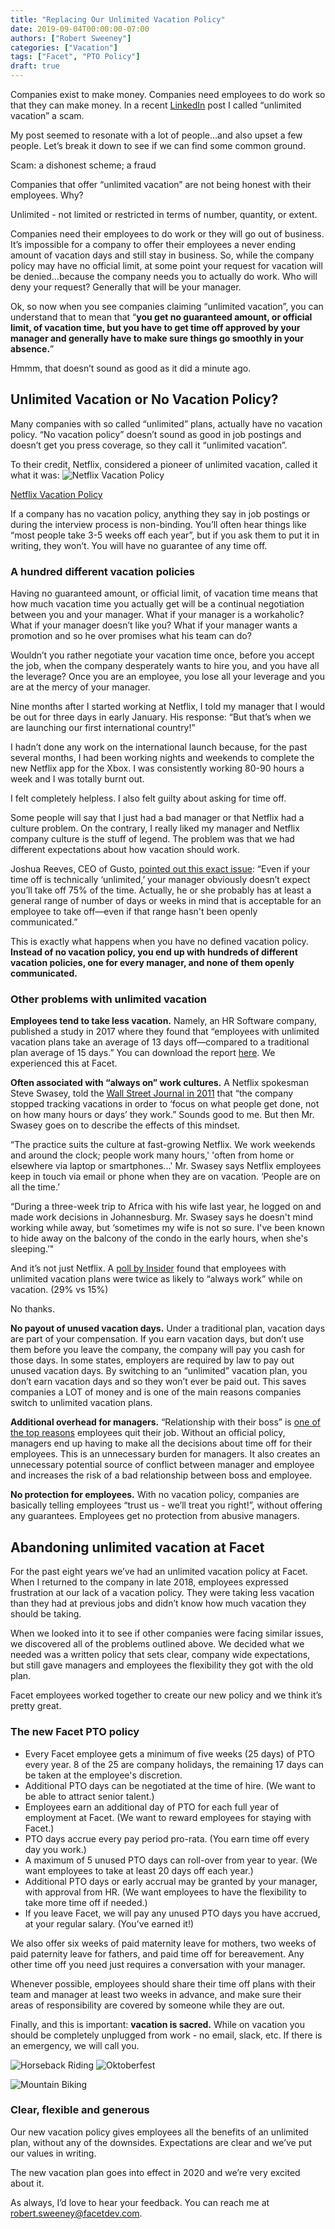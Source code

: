```yaml
---
title: "Replacing Our Unlimited Vacation Policy"
date: 2019-09-04T00:00:00-07:00
authors: ["Robert Sweeney"]
categories: ["Vacation"]
tags: ["Facet", "PTO Policy"]
draft: true
---
```


Companies exist to make money. Companies need employees to do work so that they can make money. In a recent [LinkedIn](https://www.linkedin.com/posts/rsweeney21_hr-startups-hiring-activity-6569333494026158081-iMFf) post I called “unlimited vacation” a scam.

My post seemed to resonate with a lot of people...and also upset a few people. Let’s break it down to see if we can find some common ground.

   Scam: a dishonest scheme; a fraud

Companies that offer “unlimited vacation” are not being honest with their employees. Why?

   Unlimited - not limited or restricted in terms of number, quantity, or extent.

Companies need their employees to do work or they will go out of business. It’s impossible for a company to offer their employees a never ending amount of vacation days and still stay in business. So, while the company policy may have no official limit, at some point your request for vacation will be denied...because the company needs you to actually do work. Who will deny your request? Generally that will be your manager.

Ok, so now when you see companies claiming “unlimited vacation”, you can understand that to mean that “**you get no guaranteed amount, or official limit, of vacation time, but you have to get time off approved by your manager and generally have to make sure things go smoothly in your absence.**”

Hmmm, that doesn’t sound as good as it did a minute ago.


## Unlimited Vacation or No Vacation Policy?

Many companies with so called “unlimited” plans, actually have no vacation policy. “No vacation policy” doesn’t sound as good in job postings and doesn’t get you press coverage, so they call it “unlimited vacation”.

To their credit, Netflix, considered a pioneer of unlimited vacation, called it what it was:
![Netflix Vacation Policy](/blog/uploads/Netflix-vacation-policy.png)

[Netflix Vacation Policy](https://www.slideshare.net/reed2001/culture-1798664/70-Netflix_Vacation_Policyand_Trackingthere_is)

If a company has no vacation policy, anything they say in job postings or during the interview process is non-binding. You’ll often hear things like “most people take 3-5 weeks off each year”, but if you ask them to put it in writing, they won’t. You will have no guarantee of any time off.
### A hundred different vacation policies

Having no guaranteed amount, or official limit, of vacation time means that how much vacation time you actually get will be a continual negotiation between you and your manager. What if your manager is a workaholic? What if your manager doesn’t like you? What if your manager wants a promotion and so he over promises what his team can do?

Wouldn’t you rather negotiate your vacation time once, before you accept the job, when the company desperately wants to hire you, and you have all the leverage? Once you are an employee, you lose all your leverage and you are at the mercy of your manager.

Nine months after I started working at Netflix, I told my manager that I would be out for three days in early January. His response: “But that’s when we are launching our first international country!” 

I hadn’t done any work on the international launch because, for the past several months, I had been working nights and weekends to complete the new Netflix app for the Xbox. I was consistently working 80-90 hours a week and I was totally burnt out. 

I felt completely helpless. I also felt guilty about asking for time off. 

Some people will say that I just had a bad manager or that Netflix had a culture problem. On the contrary, I really liked my manager and Netflix company culture is the stuff of legend. The problem was that we had different expectations about how vacation should work.

Joshua Reeves, CEO of Gusto, [pointed out this exact issue](https://www.themuse.com/advice/unlimited-vacation-policy-what-you-should-know): “Even if your time off is technically ‘unlimited,’ your manager obviously doesn’t expect you’ll take off 75% of the time. Actually, he or she probably has at least a general range of number of days or weeks in mind that is acceptable for an employee to take off—even if that range hasn't been openly communicated.”

This is exactly what happens when you have no defined vacation policy. **Instead of no vacation policy, you end up with hundreds of different vacation policies, one for every manager, and none of them openly communicated.**

### Other problems with unlimited vacation

**Employees tend to take less vacation.** Namely, an HR Software company, published a study in 2017 where they found that “employees with unlimited vacation plans take an average of 13 days off—compared to a traditional plan average of 15 days.” You can download the report [here](https://library.namely.com/hr-mythbusters-2017). We experienced this at Facet. 

**Often associated with “always on” work cultures.** A Netflix spokesman Steve Swasey, told the [Wall Street Journal in 2011](https://www.wsj.com/articles/SB10001424052702304203304576446303194747300) that “the company stopped tracking vacations in order to ‘focus on what people get done, not on how many hours or days’ they work.” Sounds good to me. But then Mr. Swasey goes on to describe the effects of this mindset.

“The practice suits the culture at fast-growing Netflix. We work weekends and around the clock; people work many hours,' 'often from home or elsewhere via laptop or smartphones...' Mr. Swasey says Netflix employees keep in touch via email or phone when they are on vacation. ‘People are on all the time.’

“During a three-week trip to Africa with his wife last year, he logged on and made work decisions in Johannesburg. Mr. Swasey says he doesn't mind working while away, but ‘sometimes my wife is not so sure. I've been known to hide away on the balcony of the condo in the early hours, when she's sleeping.’"

And it’s not just Netflix. A [poll by Insider](https://www.insider.com/people-with-unlimited-pto-policies-spend-every-vacation-working-2019-6) found that employees with unlimited vacation plans were twice as likely to “always work” while on vacation. (29% vs 15%)

No thanks.

**No payout of unused vacation days.** Under a traditional plan, vacation days are part of your compensation. If you earn vacation days, but don’t use them before you leave the company, the company will pay you cash for those days. In some states, employers are required by law to pay out unused vacation days. By switching to an “unlimited” vacation plan, you don’t earn vacation days and so they won’t ever be paid out. This saves companies a LOT of money and is one of the main reasons companies switch to unlimited vacation plans.

**Additional overhead for managers.** “Relationship with their boss” is [one of the top reasons](https://hbr.org/2016/09/why-people-quit-their-jobs) employees quit their job. Without an official policy, managers end up having to make all the decisions about time off for their employees. This is an unnecessary burden for managers. It also creates an unnecessary potential source of conflict between manager and employee and increases the risk of a bad relationship between boss and employee.
 
**No protection for employees.** With no vacation policy, companies are basically telling employees “trust us - we’ll treat you right!”, without offering any guarantees. Employees get no protection from abusive managers.

## Abandoning unlimited vacation at Facet

For the past eight years we’ve had an unlimited vacation policy at Facet. When I returned to the company in late 2018, employees expressed frustration at our lack of a vacation policy. They were taking less vacation than they had at previous jobs and didn’t know how much vacation they should be taking. 

When we looked into it to see if other companies were facing similar issues, we discovered all of the problems outlined above. We decided what we needed was a written policy that sets clear, company wide expectations, but still gave managers and employees the flexibility they got with the old plan.

Facet employees worked together to create our new policy and we think it’s pretty great.


### The new Facet PTO policy

* Every Facet employee gets a minimum of five weeks (25 days) of PTO every year. 8 of the 25 are company holidays, the remaining 17 days can be taken at the employee's discretion.
* Additional PTO days can be negotiated at the time of hire. (We want to be able to attract senior talent.)
* Employees earn an additional day of PTO for each full year of employment at Facet. (We want to reward employees for staying with Facet.)
* PTO days accrue every pay period pro-rata. (You earn time off every day you work.)
* A maximum of 5 unused PTO days can roll-over from year to year. (We want employees to take at least 20 days off each year.)
* Additional PTO days or early accrual may be granted by your manager, with approval from HR. (We want employees to have the flexibility to take more time off if needed.)
* If you leave Facet, we will pay any unused PTO days you have accrued, at your regular salary. (You’ve earned it!)
 
We also offer six weeks of paid maternity leave for mothers, two weeks of paid paternity leave for fathers, and paid time off for bereavement. Any other time off you need just requires a conversation with your manager.

Whenever possible, employees should share their time off plans with their team and manager at least two weeks in advance, and make sure their areas of responsibility are covered by someone while they are out. 

Finally, and this is important: **vacation is sacred.** While on vacation you should be completely unplugged from work - no email, slack, etc. If there is an emergency, we will call you.

![Horseback Riding](/blog/uploads/blake-vacation.jpg)   ![Oktoberfest](/blog/uploads/sarah-vacation.jpg)

![Mountain Biking](/blog/uploads/kyle-vacation.jpg)


### Clear, flexible and generous

Our new vacation policy gives employees all the benefits of an unlimited plan, without any of the downsides. Expectations are clear and we’ve put our values in writing.

The new vacation plan goes into effect in 2020 and we’re very excited about it.

As always, I’d love to hear your feedback. You can reach me at [robert.sweeney@facetdev.com](mailto:robert.sweeney@facetdev.com).

